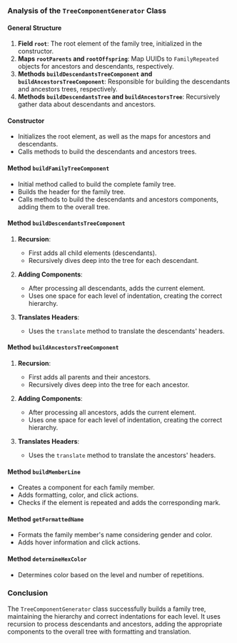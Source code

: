 ### Analysis of the `TreeComponentGenerator` Class

#### General Structure

1. **Field `root`**: The root element of the family tree, initialized in the constructor.
2. **Maps `rootParents` and `rootOffspring`**: Map UUIDs to `FamilyRepeated` objects for ancestors and descendants, respectively.
3. **Methods `buildDescendantsTreeComponent` and `buildAncestorsTreeComponent`**: Responsible for building the descendants and ancestors trees, respectively.
4. **Methods `buildDescendantsTree` and `buildAncestorsTree`**: Recursively gather data about descendants and ancestors.

#### Constructor

- Initializes the root element, as well as the maps for ancestors and descendants.
- Calls methods to build the descendants and ancestors trees.

#### Method `buildFamilyTreeComponent`

- Initial method called to build the complete family tree.
- Builds the header for the family tree.
- Calls methods to build the descendants and ancestors components, adding them to the overall tree.

#### Method `buildDescendantsTreeComponent`

1. **Recursion**:
   - First adds all child elements (descendants).
   - Recursively dives deep into the tree for each descendant.

2. **Adding Components**:
   - After processing all descendants, adds the current element.
   - Uses one space for each level of indentation, creating the correct hierarchy.

3. **Translates Headers**:
   - Uses the `translate` method to translate the descendants' headers.

#### Method `buildAncestorsTreeComponent`

1. **Recursion**:
   - First adds all parents and their ancestors.
   - Recursively dives deep into the tree for each ancestor.

2. **Adding Components**:
   - After processing all ancestors, adds the current element.
   - Uses one space for each level of indentation, creating the correct hierarchy.

3. **Translates Headers**:
   - Uses the `translate` method to translate the ancestors' headers.

#### Method `buildMemberLine`

- Creates a component for each family member.
- Adds formatting, color, and click actions.
- Checks if the element is repeated and adds the corresponding mark.

#### Method `getFormattedName`

- Formats the family member's name considering gender and color.
- Adds hover information and click actions.

#### Method `determineHexColor`

- Determines color based on the level and number of repetitions.

### Conclusion

The `TreeComponentGenerator` class successfully builds a family tree, maintaining the hierarchy and correct indentations for each level. It uses recursion to process descendants and ancestors, adding the appropriate components to the overall tree with formatting and translation.